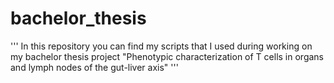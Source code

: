 # bachelor_thesis

''' 
In this repository you can find my scripts that I used during working on my bachelor thesis project "Phenotypic characterization 
of T cells in organs and lymph nodes of the gut-liver axis"
'''
